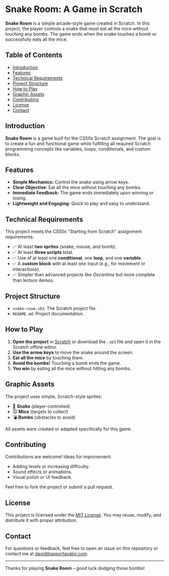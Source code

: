 # Snake Room: A Game in Scratch

**Snake Room** is a simple arcade-style game created in Scratch. In this project, the player controls a snake that must eat all the mice without touching any bombs. The game ends when the snake touches a bomb or successfully eats all the mice.

## Table of Contents

- [Introduction](#introduction)
- [Features](#features)
- [Technical Requirements](#technical-requirements)
- [Project Structure](#project-structure)
- [How to Play](#how-to-play)
- [Graphic Assets](#graphic-assets)
- [Contributing](#contributing)
- [License](#license)
- [Contact](#contact)

## Introduction

**Snake Room** is a game built for the CS50x Scratch assignment. The goal is to create a fun and functional game while fulfilling all required Scratch programming concepts like variables, loops, conditionals, and custom blocks.

## Features

- **Simple Mechanics:** Control the snake using arrow keys.
- **Clear Objective:** Eat all the mice without touching any bombs.
- **Immediate Feedback:** The game ends immediately upon winning or losing.
- **Lightweight and Engaging:** Quick to play and easy to understand.

## Technical Requirements

This project meets the CS50x "Starting from Scratch" assignment requirements:

- ✅ At least **two sprites** (snake, mouse, and bomb).
- ✅ At least **three scripts** total.
- ✅ Use of at least one **conditional**, one **loop**, and one **variable**.
- ✅ A **custom block** with at least one input (e.g., for movement or interactions).
- ✅ Simpler than advanced projects like *Oscartime* but more complete than lecture demos.

## Project Structure

- `snake-room.sb3`: The Scratch project file.
- `README.md`: Project documentation.

## How to Play

1. **Open the project** in [Scratch](https://scratch.mit.edu) or download the `.sb3` file and open it in the Scratch offline editor.
2. **Use the arrow keys** to move the snake around the screen.
3. **Eat all the mice** by touching them.
4. **Avoid the bombs!** Touching a bomb ends the game.
5. **You win** by eating all the mice without hitting any bombs.

## Graphic Assets

The project uses simple, Scratch-style sprites:
- 🐍 **Snake** (player-controlled)
- 🐭 **Mice** (targets to collect)
- 💣 **Bombs** (obstacles to avoid)

All assets were created or adapted specifically for this game.

## Contributing

Contributions are welcome! Ideas for improvement:
- Adding levels or increasing difficulty.
- Sound effects or animations.
- Visual polish or UI feedback.

Feel free to fork the project or submit a pull request.

## License

This project is licensed under the [MIT License](LICENSE). You may reuse, modify, and distribute it with proper attribution.

## Contact

For questions or feedback, feel free to open an issue on this repository or contact me at david@apportavalor.com.

---

Thanks for playing **Snake Room** – good luck dodging those bombs!
